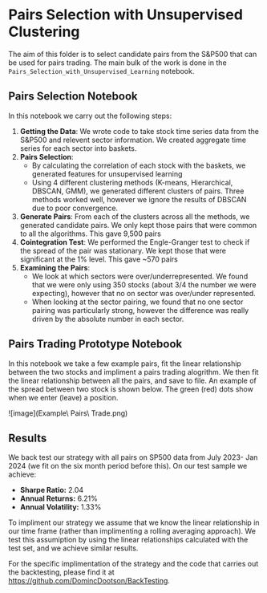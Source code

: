 # Pairs Selection with Unsupervised Clustering
The aim of this folder is to select candidate pairs from the S&P500 that can be used for pairs trading. The main bulk of the work is done in the `Pairs_Selection_with_Unsupervised_Learning` notebook. 

## Pairs Selection Notebook
In this notebook we carry out the following steps:
1. **Getting the Data**: We wrote code to take stock time series data from the S&P500 and relevent sector information. We created aggregate time series for each sector into baskets.
2. **Pairs Selection**:
   - By calculating the correlation of each stock with the baskets, we generated features for unsupervised learning
   - Using 4 different clustering methods (K-means, Hierarchical, DBSCAN, GMM), we generated different clusters of pairs. Three methods worked well, however we ignore the results of DBSCAN due to poor convergence. 
3. **Generate Pairs**: From each of the clusters across all the methods, we generated candidate pairs. We only kept those pairs that were common to all the algorithms. This gave 9,500 pairs
4. **Cointegration Test**: We performed the Engle-Granger test to check if the spread of the pair was stationary. We kept those that were significant at the 1% level. This gave ~570 pairs
5. **Examining the Pairs**:
    - We look at which sectors were over/underrepresented. We found that we were only using 350 stocks (about 3/4 the number we were expecting), however that no on sector was over/under represented.
    - When looking at the sector pairing, we found that no one sector pairing was particularly strong, however the difference was really driven by the absolute number in each sector. 


## Pairs Trading Prototype Notebook
In this notebook we take a few example pairs, fit the linear relationship between the two stocks and impliment a pairs trading alogrithm. We then fit the linear relationship between all the pairs, and save to file. An example of the spread between two stock is shown below. The green (red) dots show when we enter (leave) a position.

![image](Example\ Pairs\ Trade.png)


## Results 
We back test our strategy with all pairs on SP500 data from July 2023- Jan 2024 (we fit on the six month period before this). On our test sample we achieve:
- **Sharpe Ratio:** 2.04
- **Annual Returns:** 6.21%
- **Annual Volatility:** 1.33%

To impliment our strategy we assume that we know the linear relationship in our time frame (rather than implimenting a rolling averaging approach). We test this assumiption by using the linear relationships calculated with the test set, and we achieve similar results.  

For the specific implimentation of the strategy and the code that carries out the backtesting, please find it at https://github.com/DomincDootson/BackTesting. 